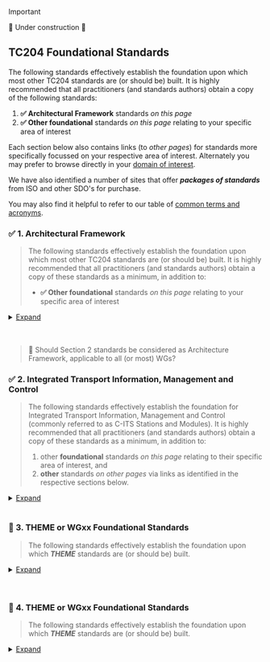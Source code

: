 <!-- tc204-standards-main-page.md -->

> [!Important]
> 🚧 Under construction 🚧

## TC204 Foundational Standards
The following standards effectively establish the foundation upon which most other TC204 standards are (or should be) built. It is highly recommended that all practitioners (and standards authors) obtain a copy of the following standards: 
1. **✅ Architectural Framework** standards _on this page_
2. **✅ Other foundational** standards _on this page_ relating to your specific area of interest 

Each section below also contains links (to _other pages_) for standards more specifically focussed on your respective area of interest. Alternately you may prefer to browse directly in your [domain of interest](wg1/index.md).

We have also identified a number of sites that offer **_packages of standards_** from ISO and other SDO's for purchase.

You may also find it helpful to refer to our table of [common terms and acronyms](vocab.md).

### ✅ 1. Architectural Framework
>The following standards effectively establish the foundation upon which most other TC204 standards are (or should be) built. It is highly recommended that all practitioners (and standards authors) obtain a copy of these standards as a minimum, in addition to:
>* **✅ Other foundational** standards _on this page_ relating to your specific area of interest 
<details>
  <summary><ins>Expand</ins></summary>

<details>
  <summary><ins>Reference model architecture(s) for the ITS sector</ins></summary>
 
>>#### ISO 14813 Intelligent transport systems — Reference model architecture(s) for the ITS sector
>>* [Part 1: ITS service domains, service groups and services](https://www.iso.org/standard/85840.html) <kbd>[(view sample)](https://www.iso.org/obp/ui/en/#!iso:std:85840:en)</kbd>
>>
>>* [Part 5: Requirements for architecture description in ITS standards](https://www.iso.org/standard/73746.html)
>>
>>* [Part 6: Use of ASN.1](https://www.iso.org/standard/69109.html)
>>
</details>

<details>
  <summary><ins>Vocabulary</ins></summary>
  
  >>[ISO 14812 - Intelligent transport systems - Vocabulary](https://www.iso.org/standard/79779.html)
>>
</details>

<details>
  <summary><ins>Automatic vehicle and equipment identification</ins></summary>

  >>#### ISO 14816:2005 Road transport and traffic telematics — Automatic vehicle and equipment identification — Numbering and data structure
>>* [ISO 14816 - Numbering and data structure](https://www.iso.org/standard/38667.html)
>>
>>* [ISO 14816 - Numbering and data structure (Amendment 1)](https://www.iso.org/standard/67247.html)
</details>

<details>
  <summary><ins>ITS central data dictionaries</ins></summary>

  >>#### ISO 14817 Intelligent transport systems — ITS central data dictionaries
>>* [Part 1: Requirements for ITS data definitions](https://www.iso.org/standard/65668.html)
>>
>>* [Part 2: Governance of the Central ITS Data Concept Registry](https://www.iso.org/standard/65669.html)
>>
>>* [Part 3: Object identifier assignments for ITS data concepts](https://www.iso.org/standard/65669.html)  <kbd>[(view sample)](https://www.iso.org/obp/ui/en/#iso:std:iso:14817:-3:ed-1:v1:en)</kbd>
</details>
</details>
<br>
<br>

> 🚧 Should Section 2 standards be considered as Architecture Framework, applicable to all (or most) WGs?
### ✅ 2. Integrated Transport Information, Management and Control 
>The following standards effectively establish the foundation for Integrated Transport Information, Management and Control (commonly referred to as C-ITS Stations and Modules). It is highly recommended that all practitioners (and standards authors) obtain a copy of these standards as a minimum, in addition to:
>1. other **foundational** standards _on this page_ relating to their specific area of interest, and 
>2. **other** standards _on other pages_ via links as identified in the respective sections below.
<details>
  <summary><ins>Expand</ins></summary>

<details>
  <summary><ins>Scope of Standarization</ins></summary>

>>Centers refer to transport management centers. Roadside modules include signal control devices, information boards and sensors installed along roads.
>> <br>
>>![4x C-ITS Stations](https://github.com/user-attachments/assets/36524ee5-8444-4773-97a4-2d88815b83c6)
>>
>>
</details>

<details>
  <summary><ins>Definition of data elements and data frames between roadside units and signal controllers for cooperative signal control</ins></summary>

>>TS 19082
>>
>>
</details>

<details>
  <summary><ins>Communication between centers</ins></summary>

>>Communication between centers is aimed at information exchange between traffic management centers, in which information collected by one transport management center is exchanged with neighboring centers, enabling the implementation of extensive transport management. 
![Foundation C-ITS Station Protocols](https://github.com/user-attachments/assets/2eda1de7-d25f-460f-958a-9b3307d7bf05)
>>
>>
</details>

<details>
  <summary><ins>Interface protocol and message set definition between traffic signal controllers and detectors</ins></summary>

>> ISO 10711
</details>
</details>
<br>


### 🚧 3. THEME or WGxx Foundational Standards
>The following standards effectively establish the foundation upon which **_THEME_** standards are (or should be) built.
>
<details>
  <summary><ins>Expand</ins></summary>

<details>
  <summary><ins>🚧THEME </ins></summary>
 
>>#### ISO xxxxx Intelligent transport systems — THEME
>>* [Part 1: Title](https://www.iso.org/standard/85840.html)
>>* >>
>>* [Part 2: Title](https://www.iso.org/standard/73746.html)
>>
>>* [Part 6: Title](https://www.iso.org/standard/69109.html)
>>
</details>
</details>
<br>
<br>

### 🚧 4. THEME or WGxx Foundational Standards
>The following standards effectively establish the foundation upon which **_THEME_** standards are (or should be) built.
>
<details>
  <summary><ins>Expand</ins></summary>

<details>
  <summary><ins>🚧THEME </ins></summary>
 
>>#### ISO xxxxx Intelligent transport systems — THEME
>>* [Part 1: Title](https://www.iso.org/standard/85840.html)
>>* >>
>>* [Part 2: Title](https://www.iso.org/standard/73746.html)
>>
>>* [Part 6: Title](https://www.iso.org/standard/69109.html)
>>
</details>
</details>
